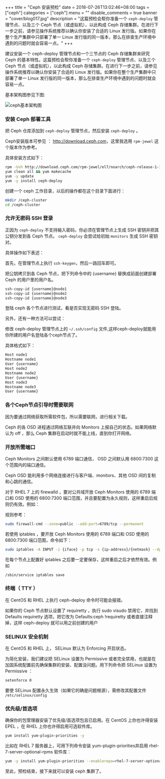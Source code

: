 +++
title = "Ceph 安装预检"
date = 2018-07-26T13:02:46+08:00
tags = ["ceph"]
categories = ["ceph"]
menu = ""
disable_comments = true
banner = "cover/blog017.jpg"
description = "这篇预检会帮你准备一个 `ceph-deploy` 管理节点、以及三个 Ceph 节点（或虚拟机），以此构成 Ceph 存储集群。在进行下一步之前，请参见操作系统推荐以确认你安装了合适的 Linux 发行版。如果你在整个生产集群中只部署了单一 Linux 发行版的同一版本，那么在排查生产环境中遇到的问题时就会容易一点。"
+++



建议安装一个 ceph-deploy 管理节点和一个三节点的 Ceph 存储集群来研究 Ceph 的基本特性。这篇预检会帮你准备一个 `ceph-deploy` 管理节点、以及三个 Ceph 节点（或虚拟机），以此构成 Ceph 存储集群。在进行下一步之前，请参见操作系统推荐以确认你安装了合适的 Linux 发行版。如果你在整个生产集群中只部署了单一 Linux 发行版的同一版本，那么在排查生产环境中遇到的问题时就会容易一点。

基本架构图参见下图:

![ceph基本架构图](/images/ceph1.png)

### 安装 Ceph 部署工具
把 Ceph 仓库添加到 `ceph-deploy` 管理节点，然后安装 `ceph-deploy` 。

Ceph安装版本可参见 ： <http://download.ceph.com>，这里我选用 `rpm-jewel` 这个版本作为参考。

具体安装方式如下：

```bash
rpm -Uvh http://download.ceph.com/rpm-jewel/el7/noarch/ceph-release-1-1.el7.noarch.rpm
yum clean all && yum makecache
yum -y update
yum -y install ceph-deploy
```
创建一个 ceph 工作目录，以后的操作都在这个目录下面进行：

```bash
mkdir /ceph-cluster
cd /ceph-cluster
```
### 允许无密码 SSH 登录
正因为 `ceph-deploy` 不支持输入密码，你必须在管理节点上生成 SSH 密钥并把其公钥分发到各 Ceph 节点。 `ceph-deploy` 会尝试给初始 `monitors` 生成 SSH 密钥对。

具体操作如下表述：

首先，在管理节点上执行 `ssh-keygen`，然后一路回车即可。

把公钥拷贝到各 Ceph 节点，把下列命令中的 {username} 替换成前面创建部署 Ceph 的用户里的用户名。

```bash
ssh-copy-id {username}@node1
ssh-copy-id {username}@node2
ssh-copy-id {username}@node3
```
登陆 ceph 各个节点进行测试，看是否实现无密码 SSH 登陆。

另外，还有一种方法可以尝试：

修改 ceph-deploy 管理节点上的 `~/.ssh/config` 文件,这样ceph-deploy就能用你所建的用户名登陆各个ceph节点了。

具体格式如下：

```bash
Host node1
Hostname node1
User {username}
Host node2
Hostname node2
User {username}
Host node3
Hostname node3
User {username}
```
### 各个Ceph节点引导时需要联网
因为要通过网络获取所需软件包，所以需要联网，进行相关下载。

Ceph 的各 OSD 进程通过网络互联并向 Monitors 上报自己的状态。如果网络默认为 off ，那么 Ceph 集群在启动时就不能上线，直到你打开网络。

### 开放所需端口
Ceph Monitors 之间默认使用 6789 端口通信， OSD 之间默认用 6800:7300 这个范围内的端口通信。

Ceph OSD 能利用多个网络连接进行与客户端、monitors、其他 OSD 间的复制和心跳的通信。

对于 RHEL 7 上的 firewalld ，要对公共域开放 Ceph Monitors 使用的 6789 端口和 OSD 使用的 6800:7300 端口范围，并且要配置为永久规则，这样重启后规则仍有效。例如：

规则参考：

```bash
sudo firewall-cmd --zone=public --add-port=6789/tcp --permanent
```
若使用 iptables ，要开放 Ceph Monitors 使用的 6789 端口和 OSD 使用的 6800:7300 端口范围，命令如下：

```bash
sudo iptables -A INPUT -i {iface} -p tcp -s {ip-address}/{netmask} --dport 6789 -j ACCEPT
```
在每个节点上配置好 iptables 之后要一定要保存，这样重启之后才依然有效。例如

```bash
/sbin/service iptables save
```
### 终端（ TTY ）
在 CentOS 和 RHEL 上执行 ceph-deploy 命令时可能会报错。

如果你的 Ceph 节点默认设置了 requiretty ，执行 sudo visudo 禁用它，并找到 Defaults requiretty 选项，把它改为 Defaults:ceph !requiretty 或者直接注释掉，这样 ceph-deploy 就可以用之前创建的用户

### SELINUX 安全机制
在 CentOS 和 RHEL 上， SELinux 默认为 Enforcing 开启状态。

为简化安装，我们建议把 SELinux 设置为 Permissive 或者完全禁用，也就是在加固系统配置前先确保集群的安装、配置没问题。用下列命令把 SELinux 设置为 Permissive ：

```bash
setenforce 0
```
要使 SELinux 配置永久生效（如果它的确是问题根源），需修改其配置文件 `/etc/selinux/config`

### 优先级/首选项
确保你的包管理器安装了优先级/首选项包且已启用。在 CentOS 上你也许得安装 EPEL ，在 RHEL 上你也许得启用可选软件库。

```bash
yum install yum-plugin-priorities -y
```
比如在 RHEL 7 服务器上，可用下列命令安装 yum-plugin-priorities并启用 rhel-7-server-optional-rpms 软件库：

```bash
yum -y install yum-plugin-priorities --enablerepo=rhel-7-server-optional-rpms
```
至此，预检结束，接下来就可以安装 ceph 集群了。